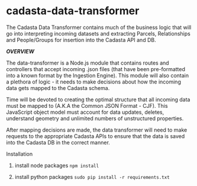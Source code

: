 # cadasta-data-transformer

The Cadasta Data Transformer contains much of the business logic that will go into interpreting incoming datasets and extracting Parcels, Relationships and People/Groups for insertion into the Cadasta API and DB.

***OVERVIEW***

The data-transformer is a Node.js module that contains routes and controllers that accept incoming .json files (that have been pre-formatted into a known format by the Ingestion Engine). This module will also contain a plethora of logic - it needs to make decisions about how the incoming data gets mapped to the Cadasta schema.

Time will be devoted to creating the optimal structure that all incoming data must be mapped to (A.K.A the Common JSON Format - CJF). This JavaScript object model
must account for data updates, deletes, understand geometry and unlimited numbers of unstructured properties.

After mapping decisions are made, the data transformer will need to make requests to the appropriate Cadasta APIs to ensure that the data is saved into the Cadasta DB in the correct manner.

Installation

1. install node packages
```npm install```

2. install python packages
```sudo pip install -r requirements.txt```